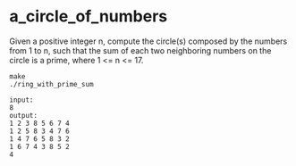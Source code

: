 # a_circle_of_numbers
Given a positive integer n, compute the circle(s) composed by the numbers from 1 to n, such that the sum of each two neighboring numbers on the circle is a prime, where 1 &lt;= n &lt;= 17.

```
make
./ring_with_prime_sum

input:
8
output:
1 2 3 8 5 6 7 4
1 2 5 8 3 4 7 6
1 4 7 6 5 8 3 2
1 6 7 4 3 8 5 2
4
```
